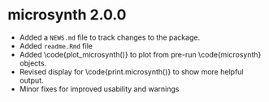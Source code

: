 # microsynth 2.0.0

* Added a `NEWS.md` file to track changes to the package.
* Added `readme.Rmd` file
* Added \code{plot_microsynth()} to plot from pre-run \code{microsynth} objects.
* Revised display for \code{print.microsynth()} to show more helpful output.
* Minor fixes for improved usability and warnings


